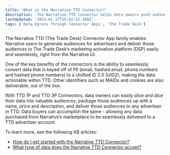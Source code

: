 ```yaml
---
title: 'What is the Narrative TTD Connector?'
description: 'The Narrative TTD Connector helps data owners push audience segments directly to TTD''s first party (1P) and third party (3P) data marketplace endpoints'
lastUpdated: '2023-01-27T20:02:52.300Z'
tags: ['Data Egress Through Connector Apps', 'The Trade Desk']
---
```

The Narrative TTD (The Trade Desk) Connector App family enables Narrative users to generate audiences for advertisers and deliver those audiences to The Trade Desk’s marketing activation platform (DSP) easily and seamlessly, right from the Narrative UI.

One of the key benefits of the connectors is the ability to seamlessly convert data that is keyed off of PII (email, hashed email, phone numbers and hashed phone numbers) to a Unified ID 2.0 (UID2), making the data actionable within TTD. Other identifiers such as MAIDs and cookies are also deliverable, out of the box. 

With TTD 1P and TTD 3P Connectors, data owners can easily slice and dice their data into valuable audiences, package those audiences up with a name, price and description, and deliver those audiences to any advertiser in TTD. Data buyers can accomplish the same - allowing any data purchased from Narrative’s marketplace to be seamlessly delivered to a TTD advertiser account.

To learn more, see the following KB articles:

*   [How do I get started with the Narrative TTD Connector?](/knowledge-base/how-to-guides/connectors/tradedesk-connector/how-do-I-get-started-with-narrative's-ttd-connector-app)
*   [What type of data does the Narrative TTD Connector accept?](/knowledge-base/how-to-guides/connectors/tradedesk-connector/types-of-data)

